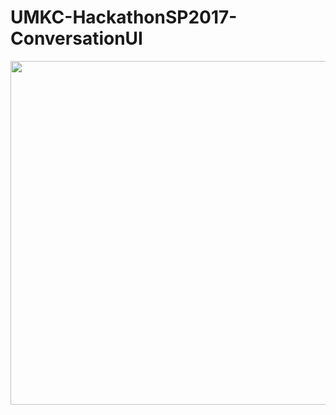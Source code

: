 # UMKC-HackathonSP2017-ConversationUI


<img src="https://github.com/venkatesh-sg/UMKC-HackathonSP2017-ConversationUI/blob/master/Documentation/save.png" height="550px" width="1000px">

